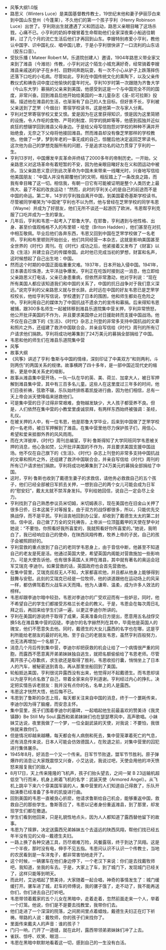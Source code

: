 - 风筝大纲1.0版
- 路思义（Winters Luce）是美国基督教传教士，19世纪末他和妻子伊丽莎白来到中国山东登州（今蓬莱），不久他们的第一个孩子亨利（Henry Robinson Luce）出世了。亨利刚出生就遭遇了义和团运动，路思义亲眼目睹了这场杀戮，心痛不已。小亨利的奶妈李嫂冒着生命帮助他们全家深夜乘小船逃往朝鲜，过了几个月的流亡生活后他们才再回到山东。李嫂特别疼爱小亨利，教他认中国字、识中国礼仪、唱中国儿歌，于是小亨利很快讲了一口流利的山东话（胶东口音）。
- 受狄乐播 ( Mateer Robert M，乐道院创建人）邀请，1904年路思义带全家又来到了潍县（今潍坊）传教，小亨利对这个陌生小城充满好奇，经常骑着李嫂潍县亲戚送的驴子在乡村、田野间奔跑玩耍，有一次不小心从驴子上跌落摔伤还落下口吃的小毛病。尽管如此，亨利在中国传统文化的熏陶下，以及父亲传教仪式和祷告词中度过他愉快的童年时光。亨利10岁时第一次跟随为齐鲁大学（今山东大学）募捐的父亲来到美国，他感受到这是一个与中国完全不同的国度，非常兴奋。回到潍县后他开始给美国的一本儿童杂志《圣-尼可拉斯》投稿，描述他在潍县的生活，也渐渐有了自己的人生目标。但好景不长，亨利被父亲送到了芝罘（今烟台）寄宿学校读书，这是他第一次与家人分离。
- 亨利对芝罘寄宿学校又爱又恨。爱是因为在这里获得知识，恨是因为这里简陋的设施，令人作呕的食物、严苛的制度、同学的挑衅等等，他感到孤独并近似疯狂的想辍学回到潍县父母身边。于是给父母写信抱怨对学校的种种不满并开始绝食，无奈之下父母将他接回潍县。然而潍县却没有像芝罘那样的学校教他。他做了一梦，梦到年老的一事无成的自己，惊醒后他决定返回芝罘读书。这次他为自己的梦想克服所有的问题，于是追求功名的动力贯穿了亨利的一生。
- 亨利13岁时，中国爆发辛亥革命并终结了2000多年的帝制历史。一开始，父亲路思义对这场革命有着短暂的不安，因为他亲眼目睹好友在义和团运动中被杀。当父亲路思义意识到此次革命为中国未来带来一线曙光时，兴奋地写信给他美国朋友：“中国人并没有颠覆他们的文明，相反踏上了一条改良之路，而我有幸目睹了这一切。相信我，有朝一日它有可能被证明是整个人类历史上最伟大、最了不起的改良运动！”然而，此时的亨利关心的是自己的前途而不是中国的命运。第二年，14岁的亨利独自离开中国，到美国霍奇基斯学校读书。尽管被同学嘲笑为“中国佬”亨利也不以为然，他与曾经在芝罘学校的同学韦恩（Wayne）并成为了好朋友，他们无所不谈还一起游历了欧洲，韦恩帮亨利克服了口吃并成为一生的挚友。
- 几年后，亨利和韦恩一起考入了耶鲁大学。在耶鲁，亨利遇到与他性格、出身、甚至价值观格格不入的布里顿・哈登（Briton Hadden），他们甚至在对抗中相互敬佩。毕业后他们各奔东西，韦恩又回到中国在芝罘学校做了一名老师，亨利和布里顿则开始创业，他们共同经营一本杂志，这就是影响美国甚至全世界的《时代》周刊。在《时代》成功之后，他紧接着又发布了《财富》以及《生活》并建立自己的传媒帝国。此时他已完成当初的梦想，财富和名声，这时候想起了自己出生地：中国。
- 然而这个时期的中国正面临重重灾难。1937年，日本开始入侵中国。1941年，日本袭击珍珠港，太平洋战争爆发。亨利正在吃饭时接到这一消息，他立即给父亲路思义打电话，父亲已身患重病，但依然非常激动，他对亨利说：“现在所有美国人都应该知道我们和中国的关系了，中国的抗日战争对于我们意义深远。”说完亨利的父亲路思义就与世长辞。此时远在中国的好友韦恩已是芝罘学校校长，他给亨利写信说，学校遭到了日本的围困，他和师生都处在危险之中。亨利利用自己的媒体为了中国抗战不遗余力的宣传和募捐。后来得知韦恩被捕，跟300多名师生一起被转移到潍县乐道院集中营关押，亨利异常愤怒，他公开批评美国的不作为，并且要求美国停止对日援助转而支援中国战场。他不仅在自己旗下的《生活》、《时代》杂志上刊登的非常多支持中国抗战的文章和照片之外，还组建了救济中国联合会，并亲自写信给《时代》周刊的所有订户请求他们捐款。亨利将成功地筹集到了24万美元的募捐全部捐给了中国。
- 韦恩和他的师生们在潍县乐道院集中营
- 风筝
- 故事大纲
- 《风筝》讲述了亨利·鲁斯与中国的情缘，深刻印证了中美双方“和则两利，斗则两伤”的两国关系的规律。故事横跨了四十多年，是一部中国近现代史的缩影，更是中美关系史的缩影。
- 故事从潍县集中营开场，一队一队在华的英、美、荷兰、加拿大人，被日军押解到潍县集中营，其中有三百多名儿童。这些人在这里度过三年多的时间，他们日夜祈祷，弦歌不辍，乐队始终排练着凯旋进行曲，因为他们相信，总有一天上帝会派天使降临来拯救他们。
- 可是集中营的日子过得非常艰难，食物越发缺少，大人孩子都营养不良。但是，人们依然在集中营的小教堂里虔诚崇拜，有两样东西始终被强调：圣经，礼仪。
- 在被关押的人中，有一位韦恩，他是耶鲁大学毕业，后来到中国做了芝罘学校的一名老师，被日军押解到了潍县。在集中营里他尽力保护孩子们，用信心、希望和爱来抵御外界的风风雨雨。
- 而在大洋彼岸，《时代》周刊总编室，亨利·鲁斯得知了大学同班同学韦恩被关押的消息，他心急如焚，公开批评美国的不作为，并且要求美国支援中国战场。他不仅在自己旗下的《生活》、《时代》杂志上刊登的非常多支持中国抗战的文章和照片之外，还组建了救济中国联合会，并亲自写信给《时代》周刊的所有订户请求他们捐款。亨利将成功地筹集到了24万美元的募捐全部捐给了中国。
- 这时，亨利·鲁斯也收到了戴德生妻子的求救信，请他务必救救自己的五个孩子，他们已经全部被日军抓去关押，一想到自己的两个女儿可能会成为日军的“慰安妇”，戴太太就不禁浑身发抖。亨利给她回信，说自己一定会尽上全力。
- 亨利找到了自己熟悉参议员米切姆，米切姆表示，现在美国也在旧金山关押了很多日侨，日本这属于对等报复。由于双方的战俘都很多，所以，只能优先交换战俘，而不是平民。亨利沮丧地回到办公室，却收到了戴德生太太的第二封信。信中说，自己做了万全的交托祷告，上帝派一位顶盔戴甲的天使在梦中对她说：“不要怕，你照看好我所喜爱的，我就照看好你所喜爱的。”她说，我明白了，我已经响应自己的使命，在陕西凤翔传教，牧养上帝的子民，自己的孩子会被照顾好的。
- 亨利营救的重点放到了自己的老同学韦恩身上，由于音信中断，他甚至不知道自己的老友是死是活。他通过英国大使，希望英国内阁能对营救施加一些影响力。可是大使告诉他，也有很多英国人关押在潍县，其中就有著名的奥运会冠军艾瑞克·李迪尔。如果营救的话，英国政府也会首先营救他。
- 在集中营里，艾瑞克叔叔无人不知，大家都喜欢他，并且都从他身上能够得到鼓舞与安慰。此刻的艾瑞克已经是一位牧师，他的讲道跟他在运动场上的风采一样，都仿佛驾着烈火战车从天而降。他为人谦卑、温柔，成为许多人效法的榜样。
- 韦恩却跟李迪尔暗中较劲，韦恩对李迪尔的广受欢迎而有一些妒忌，同时，他不希望自己的学生们都接受苏格兰长老会的教义。于是，韦恩会在每次周日礼拜之后，再回来给学生们讲一遍，以更正李迪尔所讲的。
- 亨利在美国的游说终于取得了成果，英美准备向日方提出，愿意用五名战俘交换5名在潍县集中营的囚徒。李迪尔的名字赫然列在其中，毕竟他是英国人的瑰宝，他们不愿意失去他。同时，戴德生的大女儿露西的名字也在哪，这是亨利所能给老朋友的最好的礼物。至于自己的老朋友韦恩，虽然亨利百般努力，也无法再增加一个名额了。
- 消息几个月后传到集中营，李迪尔却把获救的机会让给了一个病情很严重的同胞，而露西不愿意离开弟弟妹妹独自逃生，就把名额偷偷给了韦恩老师。尽管离开孩子心存歉疚，求生欲还是取得了胜利，韦恩收拾行囊，悄悄坐上了日本人的汽车，被秘密送到青岛，再从那里坐船回到了美国。
- 轮船抵达美国，亨利很诧异露西没有出来，他觉得对不起戴德生。而韦恩却误以为是亨利点名救了自己，带着全家来向亨利道谢。亨利经过内心的挣扎，决定把实情告诉老朋友：我并没有点你的名，名单上的人是露西。
- 韦恩这才恍然大悟，他后悔不已。
- 韦恩到了鲁斯的杂志上班，每天都关注来自中国的消息，终于一个噩耗传来，李迪尔因为得了脑瘤，而安息主怀。
- 集中营里，孩子们围着李迪尔的墓碑，一起唱起他生前最喜欢的赞美诗《我灵镇静》Be Still My Soul.露西和弟弟妹妹们也在瑟瑟寒风中，高声歌唱。小妹妹艾达说，夜里我做了一个梦，一位全副武装的天使，对我说：不要怕，我很快就来救你们。
- 但是情况却越来越糟，每天都会有人病倒和死去，集中营笼罩着死亡的气息，还有消息传来说，日本人可能会仿效德国人，在败退之前，对集中营里的囚犯进行集体屠杀。
- 1945年8月，好消息一个又一个传来。日军节节败退，盟军节节胜利。原子弹爆炸的消息让大家既震惊又兴奋，小艾达说，我说过吧，天使会用他的冲天愤怒来报复我们的敌人。
- 8月17日，天上传来隆隆的飞机声，孩子们抬头望去，之间一架 B 23运输机超低空飞行而来，机身上刷着飞机的名字：武装天使（Armored Angel）。从飞机上跳伞下来六个穿美国军装的人，集中营里的人们知道自己得救了，乐队开始演奏已经准备了多年的凯旋进行曲。
- 回到美国的韦恩一直被良心折麽，他请求鲁斯给自己机会，能够重返中国，救救自己的那些学生。鲁斯答应了，韦恩以记者身份重返潍县，到了那里，却发现学生们都在撤退。
- 学生们看到他回来，只是礼貌性地点头，因为人人都知道了露西替他留下的故事。
- 韦恩为了赎罪，决定送露西兄弟姊妹五个去遥远的陕西凤翔，帮他们找已经五年半没有见的父母--戴德生夫妇。
- 一路上换了各种交通工具，历尽艰难万险，风餐露宿，终于到达了凤翔。这是一个半夜，那时没有电，伸手不见五指。韦恩问认识不认识一个传教士，当地的农民看到是一车洋鬼子，都非常害怕地走开了。
- 这个时候，一辆骡车在他们身边停下，一个老汉下来说：你们是去找戴牧师吧，我知道，坐我的车去。于是，大家上了车，到了城门下，发现城门已经关了，这样只能等到明天。
- 而此时，艾达唱起了赞美诗，大家随着一起合唱，神奇的事情发生了：城门缓缓打开。骡车进了城，赶车的师傅说，我的骡子饿了，走不动了，我不能再送你们，你们进去自己打听吧。
- 韦恩带领着戴家的五个儿女在黑暗中，走着走着，忽然前面走来一个人，举着一个灯笼。他说，你们是不是要去找教堂，我带你们去。
- 他们走进了一个深深的院落，之间房间里点着蜡烛，戴德生夫妇正在灯下祈祷。带路的人说：戴牧师，你的孩子们来找你了。
- 里面传来戴夫人的声音：谁的孩子？
- 门闩一响，门开了一道缝，就在此时，露西带领弟弟妹妹们冲了上去。
- 雀跃、惊呼、欢笑、眼泪……
- 韦恩在黑暗中默默地看着这一切，感到自己的一生没有白活。
